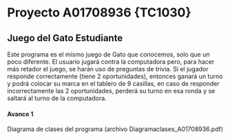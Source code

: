 # Proyecto A01708936 {TC1030}
## Juego del Gato Estudiante

Este programa es el mismo juego de Gato que conocemos, solo que un poco diferente.  El usuario jugará contra la computadora pero, para hacer más retador el juego, se harán uso de preguntas de trivia. Si el jugador responde correctamente (tiene 2 oportunidades), entonces ganará un turno y podrá colocar su marca en el tablero de 9 casillas, en caso de responder incorrectamente las 2 oportunidades, perderá su turno en esa ronda y se saltará al turno de la computadora. 

#### Avance 1
Diagrama de clases del programa (archivo Diagramaclases_A01708936.pdf)
